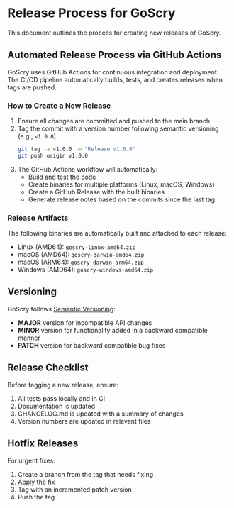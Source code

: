 # Release Process for GoScry

This document outlines the process for creating new releases of GoScry.

## Automated Release Process via GitHub Actions

GoScry uses GitHub Actions for continuous integration and deployment. The CI/CD pipeline automatically builds, tests, and creates releases when tags are pushed.

### How to Create a New Release

1. Ensure all changes are committed and pushed to the main branch
2. Tag the commit with a version number following semantic versioning (e.g., `v1.0.0`)
   ```bash
   git tag -a v1.0.0 -m "Release v1.0.0"
   git push origin v1.0.0
   ```
3. The GitHub Actions workflow will automatically:
   - Build and test the code
   - Create binaries for multiple platforms (Linux, macOS, Windows)
   - Create a GitHub Release with the built binaries
   - Generate release notes based on the commits since the last tag

### Release Artifacts

The following binaries are automatically built and attached to each release:

- Linux (AMD64): `goscry-linux-amd64.zip`
- macOS (AMD64): `goscry-darwin-amd64.zip`
- macOS (ARM64): `goscry-darwin-arm64.zip`
- Windows (AMD64): `goscry-windows-amd64.zip`

## Versioning

GoScry follows [Semantic Versioning](https://semver.org/):

- **MAJOR** version for incompatible API changes
- **MINOR** version for functionality added in a backward compatible manner
- **PATCH** version for backward compatible bug fixes

## Release Checklist

Before tagging a new release, ensure:

1. All tests pass locally and in CI
2. Documentation is updated
3. CHANGELOG.md is updated with a summary of changes
4. Version numbers are updated in relevant files

## Hotfix Releases

For urgent fixes:

1. Create a branch from the tag that needs fixing
2. Apply the fix
3. Tag with an incremented patch version
4. Push the tag
